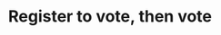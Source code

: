 ---
layout: project
category: marketing
years: 2018

title:  "Register to vote, then vote"
seo_description: "Pro bono t-shirt design encouraging folks to vote."

featured-image: "register-to-vote-tshirt/register-to-vote-tshirt.png"
featured-alt: "Photo of Register to Vote T-shirt."
featured-bg: "#a4c3be"

project-url: "https://www.registertovotethenvote.us/"
excerpt: Pro bono t-shirt design encouraging folks to vote, art direction by [Scott Lederer](https://scottlederer.com/)
---
